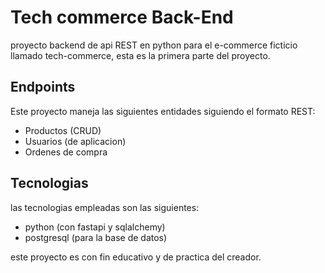 # Tech commerce Back-End
proyecto backend de api REST en python para el e-commerce ficticio llamado
tech-commerce, esta es la primera parte del proyecto.

## Endpoints
Este proyecto maneja las siguientes entidades siguiendo el formato REST:
- Productos (CRUD)
- Usuarios (de aplicacion)
- Ordenes de compra

## Tecnologias
las tecnologias empleadas son las siguientes:
- python (con fastapi y sqlalchemy)
- postgresql (para la base de datos)

este proyecto es con fin educativo y de practica del creador.